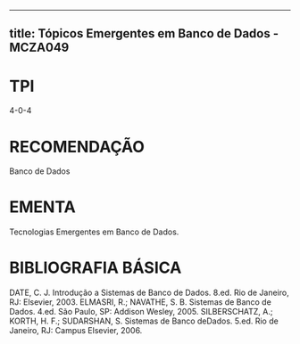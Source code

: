 
---
title: Tópicos Emergentes em Banco de Dados - MCZA049 
---

# TPI

4-0-4

# RECOMENDAÇÃO

Banco de Dados

# EMENTA

Tecnologias Emergentes em Banco de Dados.

# BIBLIOGRAFIA BÁSICA

DATE, C. J. Introdução a Sistemas de Banco de Dados. 8.ed. Rio de Janeiro, RJ: Elsevier, 2003.
ELMASRI, R.; NAVATHE, S. B. Sistemas de Banco de Dados. 4.ed. São Paulo, SP: Addison Wesley, 2005.
SILBERSCHATZ, A.; KORTH, H. F.; SUDARSHAN, S. Sistemas de Banco deDados. 5.ed. Rio de Janeiro, RJ: Campus Elsevier, 2006.
        